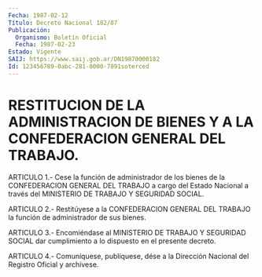 ```yaml
---
Fecha: 1987-02-12
Título: Decreto Nacional 182/87
Publicación:
  Organismo: Boletín Oficial
  Fecha: 1987-02-23
Estado: Vigente
SAIJ: https://www.saij.gob.ar/DN19870000182
Id: 123456789-0abc-281-0000-7891soterced
---
```

# RESTITUCION DE LA ADMINISTRACION DE BIENES Y A LA CONFEDERACION GENERAL DEL TRABAJO.

<a id="1"></a>
ARTICULO  1.-  Cese la función de administrador de los bienes de la CONFEDERACION GENERAL  DEL  TRABAJO  a  cargo del Estado Nacional a través del MINISTERIO DE TRABAJO Y SEGURIDAD SOCIAL.

<a id="2"></a>
ARTICULO  2.- Restitúyese a la CONFEDERACION GENERAL DEL TRABAJO la función de administrador de sus bienes.

<a id="3"></a>
ARTICULO  3.-  Encomiéndase  al  MINISTERIO  DE TRABAJO Y SEGURIDAD SOCIAL  dar  cumplimiento  a  lo dispuesto en el presente  decreto.

<a id="4"></a>
ARTICULO  4.- Comuníquese, publíquese, dése a la Dirección Nacional del Registro Oficial y archívese.